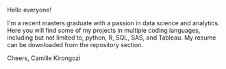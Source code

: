 Hello everyone!

I'm a recent masters graduate with a passion in data science and analytics.
Here you will find some of my projects in multiple coding languages, including
but not limited to, python, R, SQL, SAS, and Tableau. My resume can be downloaded
from the repository section. 

Cheers,
Camille Kirongozi
